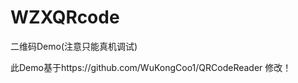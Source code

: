 # WZXQRcode
二维码Demo(注意只能真机调试)
<div>
</div>
此Demo基于https://github.com/WuKongCoo1/QRCodeReader 修改！
<div>
</div>


